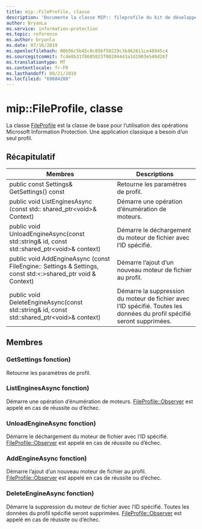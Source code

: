 ```yaml
---
title: mip::FileProfile, classe
description: 'Documente la classe MIP:: fileprofile du kit de développement logiciel (SDK) Microsoft Information Protection (MIP).'
author: BryanLa
ms.service: information-protection
ms.topic: reference
ms.author: bryanla
ms.date: 07/16/2019
ms.openlocfilehash: 00b56c5b45c8c05bf50229c3b462611ce48945c4
ms.sourcegitcommit: fcde8b31f8685023f002044d3a1d1903e548d207
ms.translationtype: MT
ms.contentlocale: fr-FR
ms.lasthandoff: 08/21/2019
ms.locfileid: "69884288"
---
```

# <a name="class-mipfileprofile"></a>mip::FileProfile, classe 
La classe [FileProfile](class_mip_fileprofile.md) est la classe de base pour l’utilisation des opérations Microsoft Information Protection.
Une application classique a besoin d’un seul profil.
  
## <a name="summary"></a>Récapitulatif
 Membres                        | Descriptions                                
--------------------------------|---------------------------------------------
public const Settings& GetSettings() const  |  Retourne les paramètres de profil.
public void ListEnginesAsync (const std:: shared_ptr\<void\>& Context)  |  Démarre une opération d’énumération de moteurs.
public void UnloadEngineAsync(const std::string& id, const std::shared_ptr\<void\>& context)  |  Démarre le déchargement du moteur de fichier avec l’ID spécifié.
public void AddEngineAsync (const FileEngine:: Settings & Settings, const std:\<:\>shared_ptr void & Context)  |  Démarre l’ajout d’un nouveau moteur de fichier au profil.
public void DeleteEngineAsync(const std::string& id, const std::shared_ptr\<void\>& context)  |  Démarre la suppression du moteur de fichier avec l’ID spécifié. Toutes les données du profil spécifié seront supprimées.
  
## <a name="members"></a>Membres
  
### <a name="getsettings-function"></a>GetSettings fonction)
Retourne les paramètres de profil.
  
### <a name="listenginesasync-function"></a>ListEnginesAsync fonction)
Démarre une opération d’énumération de moteurs.
[FileProfile::Observer](class_mip_fileprofile_observer.md) est appelé en cas de réussite ou d’échec.
  
### <a name="unloadengineasync-function"></a>UnloadEngineAsync fonction)
Démarre le déchargement du moteur de fichier avec l’ID spécifié.
[FileProfile::Observer](class_mip_fileprofile_observer.md) est appelé en cas de réussite ou d’échec.
  
### <a name="addengineasync-function"></a>AddEngineAsync fonction)
Démarre l’ajout d’un nouveau moteur de fichier au profil.
[FileProfile::Observer](class_mip_fileprofile_observer.md) est appelé en cas de réussite ou d’échec.
  
### <a name="deleteengineasync-function"></a>DeleteEngineAsync fonction)
Démarre la suppression du moteur de fichier avec l’ID spécifié. Toutes les données du profil spécifié seront supprimées.
[FileProfile::Observer](class_mip_fileprofile_observer.md) est appelé en cas de réussite ou d’échec.
